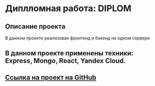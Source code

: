 # Диплломная работа: DIPLOM

## Описание проекта
В данном проекте реализован фронтенд и бэкенд на одном сервере
## В данном проекте применены техники: Express, Mongo, React, Yandex Cloud.

## [Ссылка на проект на GitHub](https://domainame.movies.nomoredomains.rocks)
